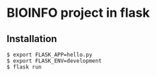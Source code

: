 # BIOINFO project in flask


## Installation
    $ export FLASK_APP=hello.py
    $ export FLASK_ENV=development
    $ flask run
